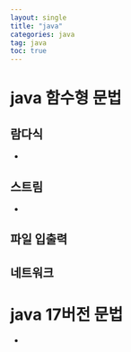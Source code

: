 ```yaml
---
layout: single
title: "java"
categories: java
tag: java
toc: true
---
```


# java 함수형 문법

## 람다식

- 

## 스트림

- 

## 파일 입출력

## 네트워크

# java 17버전 문법

- 